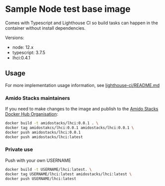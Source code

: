 # Sample Node test base image

Comes with Typescript and Lighthouse CI so build tasks can happen in the container without install dependencies.

Versions:

- node: 12.x
- typescript: 3.7.5
- lhci:0.4.1

## Usage

For more implementation usage information, see [lighthouse-ci/README.md](../../../packages/scaffolding-cli/templates/test/lighthouse-ci/README.md)

### Amido Stacks maintainers

If you need to make changes to the image and publish to the [Amido Stacks Docker Hub Organisation](https://hub.docker.com/u/amidostacks):

```bash
docker build -t amidostacks/lhci:0.0.1 . \
docker tag amidostakcs/lhci:0.0.1 amidostacks/lhci:0.0.1 \
docker push amidostacks/lhci:0.0.1
docker push amidostacks/lhci:latest
```

### Private use

Push with your own USERNAME

```bash
docker build -t USERNAME/lhci:latest. \
docker tag USERNAME/lhci:latest amidostacks/lhci:latest \
docker push USERNAME/lhci:latest
```
